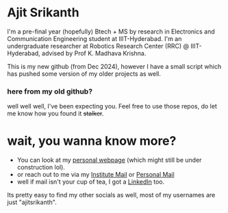 # Ajit Srikanth
I'm a pre-final year (hopefully) Btech + MS by research in Electronics and Communication Engineering student at IIIT-Hyderabad. I'm an undergraduate researcher at Robotics Research Center (RRC) @ IIIT-Hyderabad, advised by Prof K. Madhava Krishna.

This is my new github (from Dec 2024), however I have a small script which has pushed some version of my older projects as well.

###  here from my old github?
well well well, I've been expecting you. Feel free to use those repos, do let me know how you found it ~~stalker~~.

# wait, you wanna know more?
- You can look at my [personal webpage](https://ajit-srikanth.github.io/) (which might still be under construction lol).
- or reach out to me via my [Institute Mail](mailto:ajit.srikanth@research.iiit.ac.in) or [Personal Mail](mailto:ajitsrikanth@gmail.com)
- well if mail isn't your cup of tea, I got a [LinkedIn](https://www.linkedin.com/in/ajitsrikanth/) too.

Its pretty easy to find my other socials as well, most of my usernames are just "ajitsrikanth".

